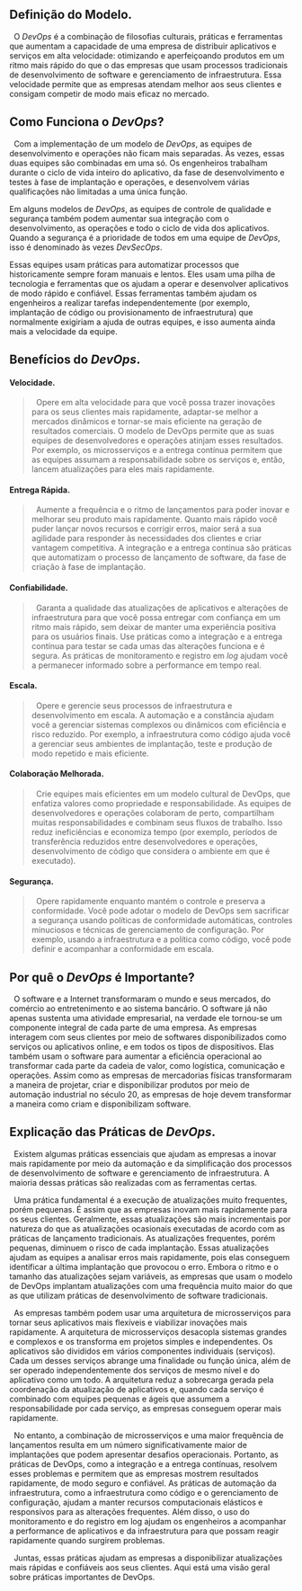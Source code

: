## Definição do Modelo.
&nbsp; O _DevOps_ é a combinação de filosofias culturais, práticas e ferramentas que aumentam a capacidade de uma empresa de distribuir aplicativos e serviços em alta velocidade: otimizando e aperfeiçoando produtos em um ritmo mais rápido do que o das empresas que usam processos tradicionais de desenvolvimento de software e gerenciamento de infraestrutura. Essa velocidade permite que as empresas atendam melhor aos seus clientes e consigam competir de modo mais eficaz no mercado.

## Como Funciona o _DevOps_?
&nbsp; Com a implementação de um modelo de _DevOps_, as equipes de desenvolvimento e operações não ficam mais separadas. Às vezes, essas duas equipes são combinadas em uma só. Os engenheiros trabalham durante o ciclo de vida inteiro do aplicativo, da fase de desenvolvimento e testes à fase de implantação e operações, e desenvolvem várias qualificações não limitadas a uma única função.

Em alguns modelos de _DevOps_, as equipes de controle de qualidade e segurança também podem aumentar sua integração com o desenvolvimento, as operações e todo o ciclo de vida dos aplicativos. Quando a segurança é a prioridade de todos em uma equipe de _DevOps_, isso é denominado às vezes _DevSecOps_.  

Essas equipes usam práticas para automatizar processos que historicamente sempre foram manuais e lentos. Eles usam uma pilha de tecnologia e ferramentas que os ajudam a operar e desenvolver aplicativos de modo rápido e confiável. Essas ferramentas também ajudam os engenheiros a realizar tarefas independentemente (por exemplo, implantação de código ou provisionamento de infraestrutura) que normalmente exigiriam a ajuda de outras equipes, e isso aumenta ainda mais a velocidade da equipe.

## Benefícios do _DevOps_.

#### Velocidade.
> &nbsp; Opere em alta velocidade para que você possa trazer inovações para os seus clientes mais rapidamente, adaptar-se melhor a mercados dinâmicos e tornar-se mais eficiente na geração de resultados comerciais. O modelo de DevOps permite que as suas equipes de desenvolvedores e operações atinjam esses resultados. Por exemplo, os microsserviços e a entrega contínua permitem que as equipes assumam a responsabilidade sobre os serviços e, então, lancem atualizações para eles mais rapidamente.

#### Entrega Rápida.
> &nbsp; Aumente a frequência e o ritmo de lançamentos para poder inovar e melhorar seu produto mais rapidamente. Quanto mais rápido você puder lançar novos recursos e corrigir erros, maior será a sua agilidade para responder às necessidades dos clientes e criar vantagem competitiva. A integração e a entrega contínua são práticas que automatizam o processo de lançamento de software, da fase de criação à fase de implantação.

#### Confiabilidade.
> &nbsp; Garanta a qualidade das atualizações de aplicativos e alterações de infraestrutura para que você possa entregar com confiança em um ritmo mais rápido, sem deixar de manter uma experiência positiva para os usuários finais. Use práticas como a integração e a entrega contínua para testar se cada umas das alterações funciona e é segura. As práticas de monitoramento e registro em _log_ ajudam você a permanecer informado sobre a performance em tempo real.

#### Escala.
> &nbsp; Opere e gerencie seus processos de infraestrutura e desenvolvimento em escala. A automação e a constância ajudam você a gerenciar sistemas complexos ou dinâmicos com eficiência e risco reduzido. Por exemplo, a infraestrutura como código ajuda você a gerenciar seus ambientes de implantação, teste e produção de modo repetido e mais eficiente.

#### Colaboração Melhorada.
> &nbsp; Crie equipes mais eficientes em um modelo cultural de DevOps, que enfatiza valores como propriedade e responsabilidade. As equipes de desenvolvedores e operações colaboram de perto, compartilham muitas responsabilidades e combinam seus fluxos de trabalho. Isso reduz ineficiências e economiza tempo (por exemplo, períodos de transferência reduzidos entre desenvolvedores e operações, desenvolvimento de código que considera o ambiente em que é executado).

#### Segurança.
> &nbsp; Opere rapidamente enquanto mantém o controle e preserva a conformidade. Você pode adotar o modelo de DevOps sem sacrificar a segurança usando políticas de conformidade automáticas, controles minuciosos e técnicas de gerenciamento de configuração. Por exemplo, usando a infraestrutura e a política como código, você pode definir e acompanhar a conformidade em escala.

## Por quê o _DevOps_ é Importante?
&nbsp; O software e a Internet transformaram o mundo e seus mercados, do comércio ao entretenimento e ao sistema bancário. O software já não apenas sustenta uma atividade empresarial, na verdade ele tornou-se um componente integral de cada parte de uma empresa. As empresas interagem com seus clientes por meio de softwares disponibilizados como serviços ou aplicativos online, e em todos os tipos de dispositivos. Elas também usam o software para aumentar a eficiência operacional ao transformar cada parte da cadeia de valor, como logística, comunicação e operações. Assim como as empresas de mercadorias físicas transformaram a maneira de projetar, criar e disponibilizar produtos por meio de automação industrial no século 20, as empresas de hoje devem transformar a maneira como criam e disponibilizam software.

## Explicação das Práticas de _DevOps_.

&nbsp; Existem algumas práticas essenciais que ajudam as empresas a inovar mais rapidamente por meio da automação e da simplificação dos processos de desenvolvimento de software e gerenciamento de infraestrutura. A maioria dessas práticas são realizadas com as ferramentas certas.

&nbsp; Uma prática fundamental é a execução de atualizações muito frequentes, porém pequenas. É assim que as empresas inovam mais rapidamente para os seus clientes. Geralmente, essas atualizações são mais incrementais por natureza do que as atualizações ocasionais executadas de acordo com as práticas de lançamento tradicionais. As atualizações frequentes, porém pequenas, diminuem o risco de cada implantação. Essas atualizações ajudam as equipes a analisar erros mais rapidamente, pois elas conseguem identificar a última implantação que provocou o erro. Embora o ritmo e o tamanho das atualizações sejam variáveis, as empresas que usam o modelo de DevOps implantam atualizações com uma frequência muito maior do que as que utilizam práticas de desenvolvimento de software tradicionais.

&nbsp; As empresas também podem usar uma arquitetura de microsserviços para tornar seus aplicativos mais flexíveis e viabilizar inovações mais rapidamente. A arquitetura de microsserviços desacopla sistemas grandes e complexos e os transforma em projetos simples e independentes. Os aplicativos são divididos em vários componentes individuais (serviços). Cada um desses serviços abrange uma finalidade ou função única, além de ser operado independentemente dos serviços de mesmo nível e do aplicativo como um todo. A arquitetura reduz a sobrecarga gerada pela coordenação da atualização de aplicativos e, quando cada serviço é combinado com equipes pequenas e ágeis que assumem a responsabilidade por cada serviço, as empresas conseguem operar mais rapidamente.

&nbsp; No entanto, a combinação de microsserviços e uma maior frequência de lançamentos resulta em um número significativamente maior de implantações que podem apresentar desafios operacionais. Portanto, as práticas de DevOps, como a integração e a entrega contínuas, resolvem esses problemas e permitem que as empresas mostrem resultados rapidamente, de modo seguro e confiável. As práticas de automação da infraestrutura, como a infraestrutura como código e o gerenciamento de configuração, ajudam a manter recursos computacionais elásticos e responsivos para as alterações frequentes. Além disso, o uso do monitoramento e do registro em log ajudam os engenheiros a acompanhar a performance de aplicativos e da infraestrutura para que possam reagir rapidamente quando surgirem problemas.

&nbsp; Juntas, essas práticas ajudam as empresas a disponibilizar atualizações mais rápidas e confiáveis aos seus clientes. Aqui está uma visão geral sobre práticas importantes de DevOps.